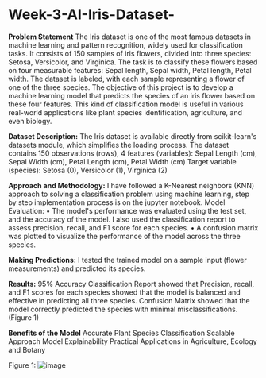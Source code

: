 # Week-3-AI-Iris-Dataset-

**Problem Statement**
The Iris dataset is one of the most famous datasets in machine learning and pattern recognition, widely used for classification tasks. It consists of 150 samples of iris flowers, divided into three species: Setosa, Versicolor, and Virginica. The task is to classify these flowers based on four measurable features: Sepal length, Sepal width, Petal length, Petal width.
The dataset is labeled, with each sample representing a flower of one of the three species. The objective of this project is to develop a machine learning model that predicts the species of an iris flower based on these four features. This kind of classification model is useful in various real-world applications like plant species identification, agriculture, and even biology.

**Dataset Description:**
The Iris dataset is available directly from scikit-learn's datasets module, which simplifies the loading process. The dataset contains 150 observations (rows), 4 features (variables): Sepal Length (cm), Sepal Width (cm), Petal Length (cm), Petal Width (cm)
Target variable (species): Setosa (0), Versicolor (1), Virginica (2)

**Approach and Methodology:**
I have followed a K-Nearest neighbors (KNN) approach to solving a classification problem using machine learning, step by step implementation process is on the jupyter notebook.
Model Evaluation:
•	The model's performance was evaluated using the test set, and the accuracy of the model. I also used the classification report to assess precision, recall, and F1 score for each species.
•	A confusion matrix was plotted to visualize the performance of the model across the three species.

**Making Predictions:**
I tested the trained model on a sample input (flower measurements) and predicted its species.

**Results:**
95% Accuracy
Classification Report showed that Precision, recall, and F1 scores for each species showed that the model is balanced and effective in predicting all three species.
Confusion Matrix showed that the model correctly predicted the species with minimal misclassifications. (Figure 1)

**Benefits of the Model**
Accurate Plant Species Classification
Scalable Approach
Model Explainability
Practical Applications in Agriculture, Ecology and Botany

Figure 1: ![image](https://github.com/user-attachments/assets/05a2412a-e61c-4ffc-bd52-4b72ed75935f)

